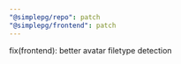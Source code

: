 ```yaml
---
"@simplepg/repo": patch
"@simplepg/frontend": patch
---
```


fix(frontend): better avatar filetype detection
